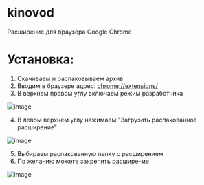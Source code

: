 # kinovod


Расширение для браузера Google Chrome

# Установка:
1. Скачиваем и распаковываем архив
2. Вводим в браузере адрес: [chrome://extensions/](chrome://extensions/)
3. В верхнем правом углу включаем режим разработчика

![image](https://user-images.githubusercontent.com/16869913/136179816-29d7441f-3dec-4c0f-a6e3-733057a84643.png)

4. В левом верхнем углу нажимаем "Загрузить распакованное расширение"

![image](https://user-images.githubusercontent.com/16869913/136180065-696a9465-5ffd-4291-b260-9ed19c11d252.png)

5. Выбираем распакованную папку с расширением
6. По желанию можете закрепить расширение

![image](https://user-images.githubusercontent.com/16869913/136180410-680043a0-6848-40d1-bfab-9665108a5e55.png)


